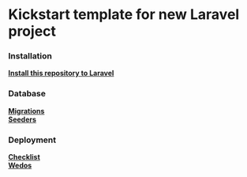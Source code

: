 # Kickstart template for new Laravel project  

### Installation  
__[Install this repository to Laravel](README-installation.md)__  


### Database  
__[Migrations](database/migrations/README-migrations.md)__  
__[Seeders](database/seeds/README-seeders.md)__  


### Deployment  
__[Checklist](documentation/deployment/deployment-checklist.md)__  
__[Wedos](documentation/deployment/wedos-deployment.md)__  
  